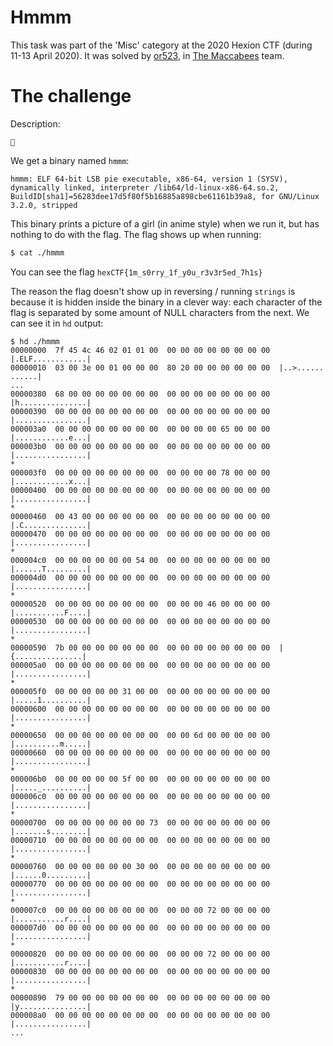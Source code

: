 # Hmmm

This task was part of the 'Misc' category at the 2020 Hexion CTF (during 11-13 April 2020).
It was solved by [or523](https://github.com/or523), in [The Maccabees](https://ctftime.org/team/60231) team.



# The challenge

Description:

```
🤔
```

We get a binary named `hmmm`:

```
hmmm: ELF 64-bit LSB pie executable, x86-64, version 1 (SYSV), dynamically linked, interpreter /lib64/ld-linux-x86-64.so.2, BuildID[sha1]=56283dee17d5f80f5b16885a898cbe61161b39a8, for GNU/Linux 3.2.0, stripped
```

This binary prints a picture of a girl (in anime style) when we run it, but has nothing to do with the flag.
The flag shows up when running:

```bash
$ cat ./hmmm
```

You can see the flag `hexCTF{1m_s0rry_1f_y0u_r3v3r5ed_7h1s}`

The reason the flag doesn't show up in reversing / running `strings` is because it is hidden inside the binary in a clever way: each character of the flag is separated by some amount of NULL characters from the next. We can see it in `hd` output:

```
$ hd ./hmmm
00000000  7f 45 4c 46 02 01 01 00  00 00 00 00 00 00 00 00  |.ELF............|
00000010  03 00 3e 00 01 00 00 00  80 20 00 00 00 00 00 00  |..>...... ......|
...
00000380  68 00 00 00 00 00 00 00  00 00 00 00 00 00 00 00  |h...............|
00000390  00 00 00 00 00 00 00 00  00 00 00 00 00 00 00 00  |................|
000003a0  00 00 00 00 00 00 00 00  00 00 00 00 65 00 00 00  |............e...|
000003b0  00 00 00 00 00 00 00 00  00 00 00 00 00 00 00 00  |................|
*
000003f0  00 00 00 00 00 00 00 00  00 00 00 00 78 00 00 00  |............x...|
00000400  00 00 00 00 00 00 00 00  00 00 00 00 00 00 00 00  |................|
*
00000460  00 43 00 00 00 00 00 00  00 00 00 00 00 00 00 00  |.C..............|
00000470  00 00 00 00 00 00 00 00  00 00 00 00 00 00 00 00  |................|
*
000004c0  00 00 00 00 00 00 54 00  00 00 00 00 00 00 00 00  |......T.........|
000004d0  00 00 00 00 00 00 00 00  00 00 00 00 00 00 00 00  |................|
*
00000520  00 00 00 00 00 00 00 00  00 00 00 46 00 00 00 00  |...........F....|
00000530  00 00 00 00 00 00 00 00  00 00 00 00 00 00 00 00  |................|
*
00000590  7b 00 00 00 00 00 00 00  00 00 00 00 00 00 00 00  |{...............|
000005a0  00 00 00 00 00 00 00 00  00 00 00 00 00 00 00 00  |................|
*
000005f0  00 00 00 00 00 31 00 00  00 00 00 00 00 00 00 00  |.....1..........|
00000600  00 00 00 00 00 00 00 00  00 00 00 00 00 00 00 00  |................|
*
00000650  00 00 00 00 00 00 00 00  00 00 6d 00 00 00 00 00  |..........m.....|
00000660  00 00 00 00 00 00 00 00  00 00 00 00 00 00 00 00  |................|
*
000006b0  00 00 00 00 00 5f 00 00  00 00 00 00 00 00 00 00  |....._..........|
000006c0  00 00 00 00 00 00 00 00  00 00 00 00 00 00 00 00  |................|
*
00000700  00 00 00 00 00 00 00 73  00 00 00 00 00 00 00 00  |.......s........|
00000710  00 00 00 00 00 00 00 00  00 00 00 00 00 00 00 00  |................|
*
00000760  00 00 00 00 00 00 30 00  00 00 00 00 00 00 00 00  |......0.........|
00000770  00 00 00 00 00 00 00 00  00 00 00 00 00 00 00 00  |................|
*
000007c0  00 00 00 00 00 00 00 00  00 00 00 72 00 00 00 00  |...........r....|
000007d0  00 00 00 00 00 00 00 00  00 00 00 00 00 00 00 00  |................|
*
00000820  00 00 00 00 00 00 00 00  00 00 00 72 00 00 00 00  |...........r....|
00000830  00 00 00 00 00 00 00 00  00 00 00 00 00 00 00 00  |................|
*
00000890  79 00 00 00 00 00 00 00  00 00 00 00 00 00 00 00  |y...............|
000008a0  00 00 00 00 00 00 00 00  00 00 00 00 00 00 00 00  |................|
...
```

